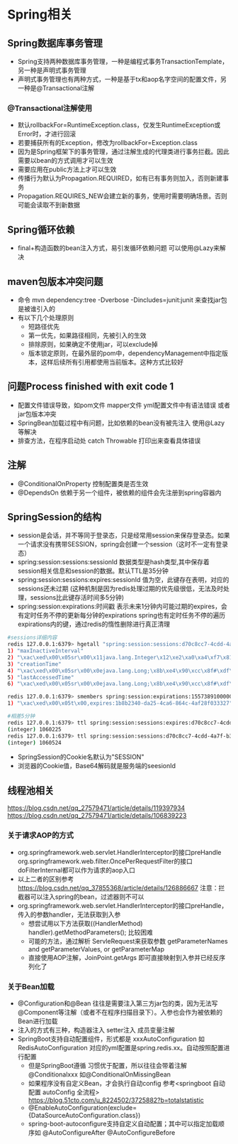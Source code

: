 # Spring相关

## Spring数据库事务管理

* Spring支持两种数据库事务管理，一种是编程式事务TransactionTemplate，另一种是声明式事务管理
* 声明式事务管理也有两种方式，一种是基于tx和aop名字空间的配置文件，另一种是@Transactional注解

### @Transactional注解使用

* 默认rollbackFor=RuntimeException.class，仅发生RuntimeException或Error时，才进行回滚
* 若要捕获所有的Exception，修改为rollbackFor=Exception.class
* 因为是Spring框架下的事务管理，通过注解生成的代理类进行事务拦截。因此需要以bean的方式调用才可以生效
* 需要应用在public方法上才可以生效
* 传播行为默认为Propagation.REQUIRED，如有已有事务则加入，否则新建事务
* Propagation.REQUIRES_NEW会建立新的事务，使用时需要明确场景。否则可能会读取不到新数据

## Spring循环依赖

* final+构造函数的bean注入方式，易引发循环依赖问题 可以使用@Lazy来解决

## maven包版本冲突问题

* 命令 mvn dependency:tree -Dverbose -Dincludes=junit:junit 来查找jar包是被谁引入的
* 有以下几个处理原则
  * 短路径优先
  * 第一优先，如果路径相同，先被引入的生效
  * 排除原则，如果确定不使用jar，可以exclude掉
  * 版本锁定原则，在最外层的pom中，dependencyManagement中指定版本，这样后续所有引用都使用当前版本。这种方式比较好

## 问题Process finished with exit code 1

* 配置文件错误导致，如pom文件 mapper文件 yml配置文件中有语法错误 或者jar包版本冲突
* SpringBean加载过程中有问题，比如依赖的bean没有被先注入 使用@Lazy等解决
* 排查方法，在程序启动处 catch Throwable 打印出来查看具体错误

## 注解

* @ConditionalOnProperty 控制配置类是否生效
* @DependsOn 依赖于另一个组件，被依赖的组件会先注册到spring容器内

## SpringSession的结构

* session是会话，并不等同于登录态，只是经常用session来保存登录态。如果一个请求没有携带SESSION，spring会创建一个session（这时不一定有登录态）
* spring:session:sessions:sessionId  数据类型是hash类型,其中保存着session相关信息和session的数据。默认TTL是35分钟
* spring:session:sessions:expires:sessionId  值为空，此键存在表明，对应的sessions还未过期 (这种机制是因为redis处理过期的优先级很低，无法及时处理，sessions比此键存活时间多5分钟)
* spring:session:expirations:时间戳 表示未来1分钟内可能过期的expires，会有定时任务不停的更新每分钟的expirations spring也有定时任务不停的遍历expirations内的键，通过redis的惰性删除进行真正清理

```bash
#sessions详细内容
redis 127.0.0.1:6379> hgetall "spring:session:sessions:d70c8cc7-4cdd-4a7f-b371-16783eb81f3c"
1) "maxInactiveInterval"
2) "\xac\xed\x00\x05sr\x00\x11java.lang.Integer\x12\xe2\xa0\xa4\xf7\x81\x878\x02\x00\x01I\x00\x05valuexr\x00\x10java.lang.Number\x86\xac\x95\x1d\x0b\x94\xe0\x8b\x02\x00\x00xp\x00'\x8d\x00"
3) "creationTime"
4) "\xac\xed\x00\x05sr\x00\x0ejava.lang.Long;\x8b\xe4\x90\xcc\x8f#\xdf\x02\x00\x01J\x00\x05valuexr\x00\x10java.lang.Number\x86\xac\x95\x1d\x0b\x94\xe0\x8b\x02\x00\x00xp\x00\x00\x01\x83\xd5\x9f\xd1v"
5) "lastAccessedTime"
6) "\xac\xed\x00\x05sr\x00\x0ejava.lang.Long;\x8b\xe4\x90\xcc\x8f#\xdf\x02\x00\x01J\x00\x05valuexr\x00\x10java.lang.Number\x86\xac\x95\x1d\x0b\x94\xe0\x8b\x02\x00\x00xp\x00\x00\x01\x83\xd5\x9b\xc9\x1b"

redis 127.0.0.1:6379> smembers spring:session:expirations:1557389100000
1) "\xac\xed\x00\x05t\x00,expires:1b8b2340-da25-4ca6-864c-4af28f033327"

#相差5分钟
redis 127.0.0.1:6379> ttl spring:session:sessions:expires:d70c8cc7-4cdd-4a7f-b371-16783eb81f3c
(integer) 1060225
redis 127.0.0.1:6379> ttl spring:session:sessions:d70c8cc7-4cdd-4a7f-b371-16783eb81f3c
(integer) 1060524
```
* SpringSession的Cookie名默认为"SESSION"
* 浏览器的Cookie值，Base64解码就是服务端的seesionId


## 线程池相关

https://blog.csdn.net/qq_27579471/article/details/119397934
https://blog.csdn.net/qq_27579471/article/details/106839223

### 关于请求AOP的方式

* org.springframework.web.servlet.HandlerInterceptor的接口preHandle  org.springframework.web.filter.OncePerRequestFilter的接口doFilterInternal都可以作为请求的aop入口
* 以上二者的区别参考 https://blog.csdn.net/qq_37855368/article/details/126886667 注意：拦截器可以注入spring的bean，过滤器则不可以
* org.springframework.web.servlet.HandlerInterceptor的接口preHandle，传入的参数handler，无法获取到入参
  * 想尝试用以下方法获取((HandlerMethod) handler).getMethodParameters(); 比较困难
  * 可能的方法，通过解析 ServleRequest来获取参数 getParameterNames and getParameterValues, or getParameterMap
  * 直接使用AOP注解，JoinPoint.getArgs 即可直接映射到入参并已经反序列化了

### 关于Bean加载

* @Configuration和@Bean 往往是需要注入第三方jar包的类，因为无法写@Component等注解（或者不在程序扫描目录下）。入参也会作为被依赖的Bean进行加载
* 注入的方式有三种，构造器注入 setter注入  成员变量注解
* SpringBoot支持自动配置组件，形式都是 xxxAutoConfiguration 如RedisAutoConfiguration 对应的yml配置是spring.redis.xx。自动按照配置进行配置
  * 但是SpringBoot遵循 习惯优于配置，所以往往会带着注解 @Conditionalxxx 如@ConditionalOnMissingBean
  * 如果程序没有自定义Bean，才会执行自动config 参考<springboot 自动配置 autoConfig 全流程> https://blog.51cto.com/u_8224502/3725882?b=totalstatistic
  * @EnableAutoConfiguration(exclude={DataSourceAutoConfiguration.class})
  * spring-boot-autoconfigure支持自定义自动配置；其中可以指定加载顺序如 @AutoConfigureAfter @AutoConfigureBefore
